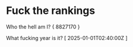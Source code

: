 # Fuck the rankings

Who the hell am I?
{ 8827170 }

What fucking year is it?
[ 2025-01-01T02:40:00Z ]
